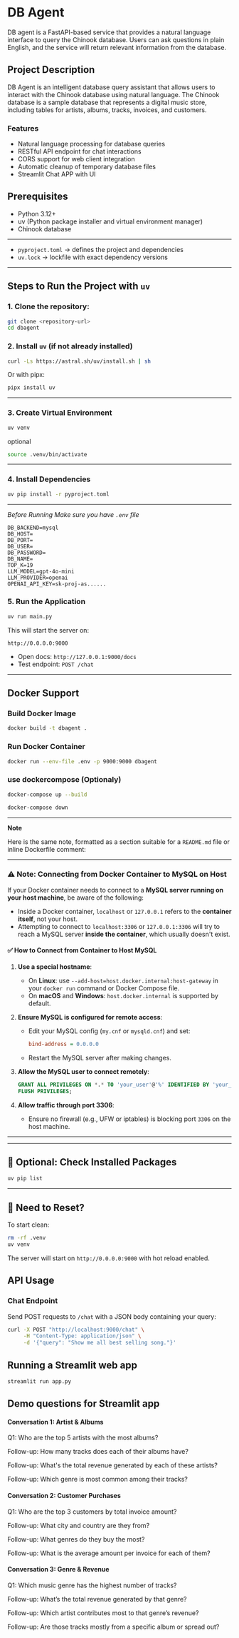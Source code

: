 # DB Agent

DB agent is a FastAPI-based service that provides a natural language interface to query the Chinook database. Users can ask questions in plain English, and the service will return relevant information from the database.

## Project Description

DB Agent is an intelligent database query assistant that allows users to interact with the Chinook database using natural language. The Chinook database is a sample database that represents a digital music store, including tables for artists, albums, tracks, invoices, and customers.

### Features

- Natural language processing for database queries
- RESTful API endpoint for chat interactions
- CORS support for web client integration
- Automatic cleanup of temporary database files
- Streamlit Chat APP with UI

## Prerequisites

- Python 3.12+
- uv (Python package installer and virtual environment manager)
- Chinook database

---

* `pyproject.toml` → defines the project and dependencies
* `uv.lock` → lockfile with exact dependency versions

---

## Steps to Run the Project with `uv`



### 1. Clone the repository:
```bash
git clone <repository-url>
cd dbagent
```


### 2. Install `uv` (if not already installed)

```bash
curl -Ls https://astral.sh/uv/install.sh | sh
```

Or with pipx:

```bash
pipx install uv
```

---

### 3. Create Virtual Environment

```bash
uv venv
```

optional

```bash
source .venv/bin/activate
```

---

### 4. Install Dependencies

```bash
uv pip install -r pyproject.toml
```

---


_Before Running Make sure you have `.env` file_

```.env
DB_BACKEND=mysql
DB_HOST=
DB_PORT=             
DB_USER=
DB_PASSWORD=
DB_NAME=
TOP_K=19
LLM_MODEL=gpt-4o-mini
LLM_PROVIDER=openai
OPENAI_API_KEY=sk-proj-as......
```

### 5. Run the Application

```bash
uv run main.py
```

This will start the server on:

```
http://0.0.0.0:9000
```

* Open docs: `http://127.0.0.1:9000/docs`
* Test endpoint: `POST /chat`

---

## Docker Support

### Build Docker Image

```bash
docker build -t dbagent .
```

### Run Docker Container

```bash
docker run --env-file .env -p 9000:9000 dbagent
```

### use dockercompose (Optionaly)

```bash
docker-compose up --build

```


```bash
docker-compose down

```


---
**Note**



Here is the same note, formatted as a section suitable for a `README.md` file or inline Dockerfile comment:

---

### ⚠️ Note: Connecting from Docker Container to MySQL on Host

If your Docker container needs to connect to a **MySQL server running on your host machine**, be aware of the following:

* Inside a Docker container, `localhost` or `127.0.0.1` refers to the **container itself**, not your host.
* Attempting to connect to `localhost:3306` or `127.0.0.1:3306` will try to reach a MySQL server **inside the container**, which usually doesn't exist.

#### ✅ How to Connect from Container to Host MySQL

1. **Use a special hostname**:

   * On **Linux**: use `--add-host=host.docker.internal:host-gateway` in your `docker run` command or Docker Compose file.
   * On **macOS** and **Windows**: `host.docker.internal` is supported by default.

2. **Ensure MySQL is configured for remote access**:

   * Edit your MySQL config (`my.cnf` or `mysqld.cnf`) and set:

     ```ini
     bind-address = 0.0.0.0
     ```
   * Restart the MySQL server after making changes.

3. **Allow the MySQL user to connect remotely**:

   ```sql
   GRANT ALL PRIVILEGES ON *.* TO 'your_user'@'%' IDENTIFIED BY 'your_password';
   FLUSH PRIVILEGES;
   ```

4. **Allow traffic through port 3306**:

   * Ensure no firewall (e.g., UFW or iptables) is blocking port `3306` on the host machine.

---
--- 


## 🧪 Optional: Check Installed Packages

```bash
uv pip list
```

---

## 🧹 Need to Reset?

To start clean:

```bash
rm -rf .venv
uv venv
```


The server will start on `http://0.0.0.0:9000` with hot reload enabled.

## API Usage

### Chat Endpoint

Send POST requests to `/chat` with a JSON body containing your query:

```bash
curl -X POST "http://localhost:9000/chat" \
     -H "Content-Type: application/json" \
     -d '{"query": "Show me all best selling song."}'
```


## Running a Streamlit web app

```bash
streamlit run app.py
```


## Demo questions for Streamlit app

#### Conversation 1: Artist & Albums
Q1: Who are the top 5 artists with the most albums?

Follow-up: How many tracks does each of their albums have?

Follow-up: What's the total revenue generated by each of these artists?

Follow-up: Which genre is most common among their tracks?

#### Conversation 2: Customer Purchases
Q1: Who are the top 3 customers by total invoice amount?

Follow-up: What city and country are they from?

Follow-up: What genres do they buy the most?

Follow-up: What is the average amount per invoice for each of them?

#### Conversation 3: Genre & Revenue
Q1: Which music genre has the highest number of tracks?

Follow-up: What’s the total revenue generated by that genre?

Follow-up: Which artist contributes most to that genre’s revenue?

Follow-up: Are those tracks mostly from a specific album or spread out?
